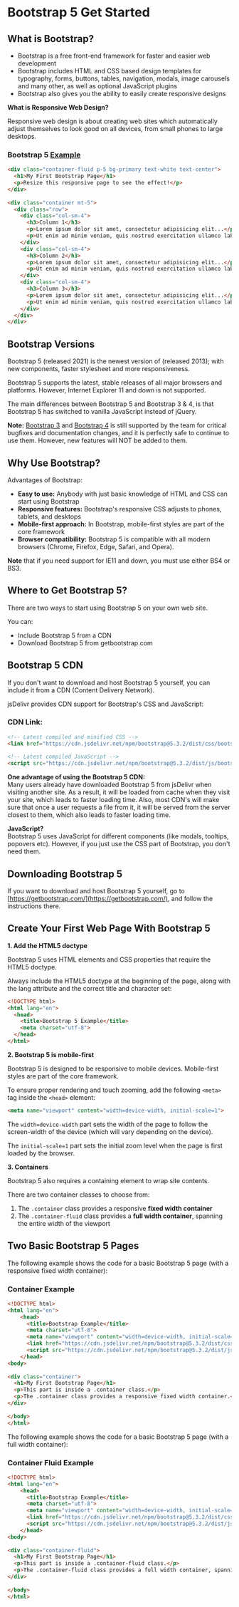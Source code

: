 # Bootstrap 5 Get Started

## What is Bootstrap?

-   Bootstrap is a free front-end framework for faster and easier web development
-   Bootstrap includes HTML and CSS based design templates for typography, forms, buttons, tables, navigation, modals, image carousels and many other, as well as optional JavaScript plugins
-   Bootstrap also gives you the ability to easily create responsive designs

**What is Responsive Web Design?**  
  
Responsive web design is about creating web sites which automatically adjust themselves to look good on all devices, from small phones to large desktops.

### Bootstrap 5 [Example](01_Intro.html)
```html
<div class="container-fluid p-5 bg-primary text-white text-center">  
  <h1>My First Bootstrap Page</h1>  
  <p>Resize this responsive page to see the effect!</p>  
</div>  
  
<div class="container mt-5">  
  <div class="row">  
    <div class="col-sm-4">  
      <h3>Column 1</h3>  
      <p>Lorem ipsum dolor sit amet, consectetur adipisicing elit...</p>  
      <p>Ut enim ad minim veniam, quis nostrud exercitation ullamco laboris...</p>  
    </div>  
    <div class="col-sm-4">  
      <h3>Column 2</h3>  
      <p>Lorem ipsum dolor sit amet, consectetur adipisicing elit...</p>  
      <p>Ut enim ad minim veniam, quis nostrud exercitation ullamco laboris...</p>  
    </div>  
    <div class="col-sm-4">  
      <h3>Column 3</h3>  
      <p>Lorem ipsum dolor sit amet, consectetur adipisicing elit...</p>  
      <p>Ut enim ad minim veniam, quis nostrud exercitation ullamco laboris...</p>  
    </div>  
  </div>  
</div>
```
## Bootstrap Versions

Bootstrap 5 (released 2021) is the newest version of (released 2013); with new components, faster stylesheet and more responsiveness.

Bootstrap 5 supports the latest, stable releases of all major browsers and platforms. However, Internet Explorer 11 and down is not supported.

The main differences between Bootstrap 5 and Bootstrap 3 & 4, is that Bootstrap 5 has switched to vanilla JavaScript instead of jQuery.

**Note:** [Bootstrap 3]() and [Bootstrap 4]() is still supported by the team for critical bugfixes and documentation changes, and it is perfectly safe to continue to use them. However, new features will NOT be added to them.

## Why Use Bootstrap?

Advantages of Bootstrap:

-   **Easy to use:** Anybody with just basic knowledge of HTML and CSS can start using Bootstrap
-   **Responsive features:** Bootstrap's responsive CSS adjusts to phones, tablets, and desktops
-   **Mobile-first approach:** In Bootstrap, mobile-first styles are part of the core framework
-   **Browser compatibility:** Bootstrap 5 is compatible with all modern browsers (Chrome, Firefox, Edge, Safari, and Opera).

**Note** that if you need support for IE11 and down, you must use either BS4 or BS3.

## Where to Get Bootstrap 5?

There are two ways to start using Bootstrap 5 on your own web site.

You can:

-   Include Bootstrap 5 from a CDN
-   Download Bootstrap 5 from getbootstrap.com

## Bootstrap 5 CDN

If you don't want to download and host Bootstrap 5 yourself, you can include it from a CDN (Content Delivery Network).

jsDelivr provides CDN support for Bootstrap's CSS and JavaScript:

### CDN Link:
```html
<!-- Latest compiled and minified CSS -->  
<link href="https://cdn.jsdelivr.net/npm/bootstrap@5.3.2/dist/css/bootstrap.min.css" rel="stylesheet">  
  
<!-- Latest compiled JavaScript -->  
<script src="https://cdn.jsdelivr.net/npm/bootstrap@5.3.2/dist/js/bootstrap.bundle.min.js"></script>

```

**One advantage of using the Bootstrap 5 CDN:**  
Many users already have downloaded Bootstrap 5 from jsDelivr when visiting another site. As a result, it will be loaded from cache when they visit your site, which leads to faster loading time. Also, most CDN's will make sure that once a user requests a file from it, it will be served from the server closest to them, which also leads to faster loading time.  
  
**JavaScript?**  
Bootstrap 5 uses JavaScript for different components (like modals, tooltips, popovers etc). However, if you just use the CSS part of Bootstrap, you don't need them.

## Downloading Bootstrap 5

If you want to download and host Bootstrap 5 yourself, go to [https://getbootstrap.com/](https://getbootstrap.com/), and follow the instructions there.

## Create Your First Web Page With Bootstrap 5

**1. Add the HTML5 doctype**

Bootstrap 5 uses HTML elements and CSS properties that require the HTML5 doctype.

Always include the HTML5 doctype at the beginning of the page, along with the lang attribute and the correct title and character set:
```html
<!DOCTYPE html>  
<html lang="en">  
  <head>  
    <title>Bootstrap 5 Example</title>  
    <meta charset="utf-8">  
  </head>  
</html>
```
**2. Bootstrap 5 is mobile-first**

Bootstrap 5 is designed to be responsive to mobile devices. Mobile-first styles are part of the core framework.

To ensure proper rendering and touch zooming, add the following `<meta>` tag inside the `<head>` element:
```html
<meta name="viewport" content="width=device-width, initial-scale=1">
```

The `width=device-width` part sets the width of the page to follow the screen-width of the device (which will vary depending on the device).

The `initial-scale=1` part sets the initial zoom level when the page is first loaded by the browser.

**3. Containers**

Bootstrap 5 also requires a containing element to wrap site contents.

There are two container classes to choose from:

1.  The `.container` class provides a responsive **fixed width container**
2.  The `.container-fluid` class provides a **full width container**, spanning the entire width of the viewport

## Two Basic Bootstrap 5 Pages

The following example shows the code for a basic Bootstrap 5 page (with a responsive fixed width container):

### Container Example
```html
<!DOCTYPE html>  
<html lang="en">  
    <head>  
      <title>Bootstrap Example</title>  
      <meta charset="utf-8">  
      <meta name="viewport" content="width=device-width, initial-scale=1">  
      <link href="https://cdn.jsdelivr.net/npm/bootstrap@5.3.2/dist/css/bootstrap.min.css" rel="stylesheet">  
      <script src="https://cdn.jsdelivr.net/npm/bootstrap@5.3.2/dist/js/bootstrap.bundle.min.js"></script>  
    </head>  
<body>  
  
<div class="container">  
  <h1>My First Bootstrap Page</h1>  
  <p>This part is inside a .container class.</p>  
  <p>The .container class provides a responsive fixed width container.</p>  
</div>  
  
</body>  
</html>
```

The following example shows the code for a basic Bootstrap 5 page (with a full width container):

### Container Fluid Example
```html
<!DOCTYPE html>  
<html lang="en">  
    <head>  
      <title>Bootstrap Example</title>  
      <meta charset="utf-8">  
      <meta name="viewport" content="width=device-width, initial-scale=1">  
      <link href="https://cdn.jsdelivr.net/npm/bootstrap@5.3.2/dist/css/bootstrap.min.css" rel="stylesheet">  
      <script src="https://cdn.jsdelivr.net/npm/bootstrap@5.3.2/dist/js/bootstrap.bundle.min.js"></script>  
    </head>  
<body>  
  
<div class="container-fluid">  
  <h1>My First Bootstrap Page</h1>  
  <p>This part is inside a .container-fluid class.</p>  
  <p>The .container-fluid class provides a full width container, spanning the entire width of the viewport.</p>  
</div>  
  
</body>  
</html>
```